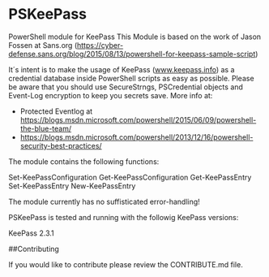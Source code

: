 ﻿# PSKeePass
PowerShell module for KeePass
This Module is based on the work of Jason Fossen at Sans.org (https://cyber-defense.sans.org/blog/2015/08/13/powershell-for-keepass-sample-script)

It´s intent is to make the usage of KeePass (www.keepass.info) as a credential database inside PowerShell scripts as easy
as possible. Please be aware that you should use SecureStrngs, PSCredential objects and Event-Log encryption to keep you secrets save.
More info at:
- Protected Eventlog at https://blogs.msdn.microsoft.com/powershell/2015/06/09/powershell-the-blue-team/
- https://blogs.msdn.microsoft.com/powershell/2013/12/16/powershell-security-best-practices/

The module contains the following functions:

Set-KeePassConfiguration
Get-KeePassConfiguration
Get-KeePassEntry
Set-KeePassEntry
New-KeePassEntry

The module currently has no suffisticated error-handling!

PSKeePass is tested and running with the followig KeePass versions:

KeePass 2.3.1



##Contributing

If you would like to contribute please review the CONTRIBUTE.md file.



